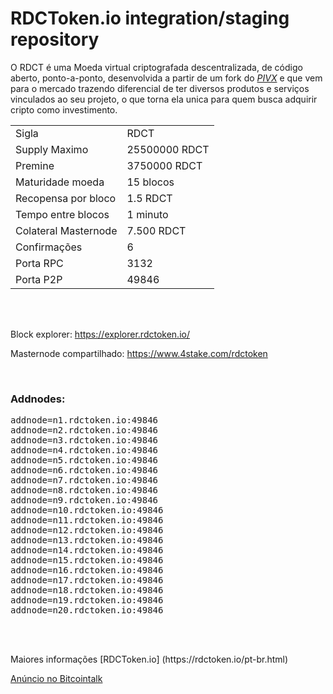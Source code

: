 RDCToken.io integration/staging repository
=====================================

O RDCT é uma Moeda virtual criptografada descentralizada, de código aberto, ponto-a-ponto, desenvolvida a partir de um fork do [_PIVX_](https://github.com/PIVX-Project/PIVX) e que vem para o mercado trazendo diferencial de ter diversos produtos e serviços vinculados ao seu projeto, o que torna ela unica para quem busca adquirir cripto como investimento.
 
<table>
<tr><td>Sigla</td><td>RDCT</td></tr>
<tr><td>Supply Maximo</td><td>25500000 RDCT</td></tr>
<tr><td>Premine</td><td>3750000 RDCT</td></tr>
<tr><td>Maturidade moeda</td><td>15 blocos</td></tr>
<tr><td>Recopensa por bloco</td><td>1.5 RDCT</td></tr>
<tr><td>Tempo entre blocos</td><td>1 minuto</td></tr>
<tr><td>Colateral Masternode</td><td>7.500 RDCT</td></tr>
<tr><td>Confirmações</td><td>6</td></tr>
<tr><td>Porta RPC</td><td>3132</td></tr>
<tr><td>Porta P2P</td><td>49846</td></tr>
</table>

<br>
<br>
<p>
 Block explorer: <a href="https://explorer.rdctoken.io/" target="_blank">https://explorer.rdctoken.io/</a>
</p>

<p>
 Masternode compartilhado: <a href="https://www.4stake.com/rdctoken" target="_blank">https://www.4stake.com/rdctoken</a>
</p>
<br>

<p>
 <h3>Addnodes:</h3>
<pre>
addnode=n1.rdctoken.io:49846
addnode=n2.rdctoken.io:49846
addnode=n3.rdctoken.io:49846
addnode=n4.rdctoken.io:49846
addnode=n5.rdctoken.io:49846
addnode=n6.rdctoken.io:49846
addnode=n7.rdctoken.io:49846
addnode=n8.rdctoken.io:49846
addnode=n9.rdctoken.io:49846
addnode=n10.rdctoken.io:49846
addnode=n11.rdctoken.io:49846
addnode=n12.rdctoken.io:49846
addnode=n13.rdctoken.io:49846
addnode=n14.rdctoken.io:49846
addnode=n15.rdctoken.io:49846
addnode=n16.rdctoken.io:49846
addnode=n17.rdctoken.io:49846
addnode=n18.rdctoken.io:49846
addnode=n19.rdctoken.io:49846
addnode=n20.rdctoken.io:49846
</pre>
</p>
<br>

<br>
<p>
Maiores informações [RDCToken.io] (https://rdctoken.io/pt-br.html)
 </p>
 <p><a href="https://bitcointalk.org/index.php?topic=5107324.msg49630438#msg49630438" target="_blank">Anúncio no Bitcointalk</a>





